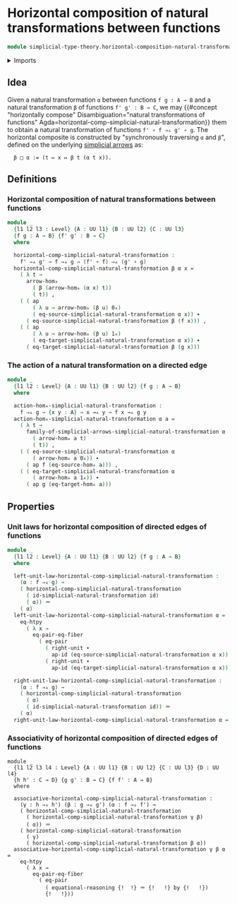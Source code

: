 # Horizontal composition of natural transformations between functions

```agda
module simplicial-type-theory.horizontal-composition-natural-transformations where
```

<details><summary>Imports</summary>

```agda
open import foundation.action-on-identifications-functions
open import foundation.cartesian-product-types
open import foundation.dependent-pair-types
open import foundation.equality-cartesian-product-types
open import foundation.equality-dependent-pair-types
open import foundation.equivalences
open import foundation.function-extensionality
open import foundation.function-types
open import foundation.functoriality-cartesian-product-types
open import foundation.functoriality-dependent-pair-types
open import foundation.homotopies
open import foundation.identity-types
open import foundation.retractions
open import foundation.sections
open import foundation.type-arithmetic-dependent-function-types
open import foundation.type-theoretic-principle-of-choice
open import foundation.universe-levels

open import orthogonal-factorization-systems.extensions-maps

open import simplicial-type-theory.arrows
open import simplicial-type-theory.directed-edges
open import simplicial-type-theory.directed-interval-type I
open import simplicial-type-theory.horizontal-composition-arrows-functions
open import simplicial-type-theory.horizontal-composition-directed-edges-functions
open import simplicial-type-theory.natural-transformations
```

</details>

## Idea

Given a natural transformation `α` between functions `f g : A → B` and a natural
transformation `β` of functions `f' g' : B → C`, we may
{{#concept "horizontally compose" Disambiguation="natural transformations of functions" Agda=horizontal-comp-simplicial-natural-transformation}}
them to obtain a natural transformation of functions `f' ∘ f ⇒▵ g' ∘ g`. The
horizontal composite is constructed by "synchronously traversing `α` and `β`",
defined on the underlying [simplicial arrows](simplicial-type-theory.arrows.md)
as:

```text
  β □ α := (t ↦ x ↦ β t (α t x)).
```

## Definitions

### Horizontal composition of natural transformations between functions

```agda
module _
  {l1 l2 l3 : Level} {A : UU l1} {B : UU l2} {C : UU l3}
  {f g : A → B} {f' g' : B → C}
  where

  horizontal-comp-simplicial-natural-transformation :
    f' ⇒▵ g' → f ⇒▵ g → (f' ∘ f) ⇒▵ (g' ∘ g)
  horizontal-comp-simplicial-natural-transformation β α x =
    ( λ t →
      arrow-hom▵
        ( β (arrow-hom▵ (α x) t))
        ( t)) ,
    ( ( ap
        ( λ u → arrow-hom▵ (β u) 0▵)
        ( eq-source-simplicial-natural-transformation α x)) ∙
      ( eq-source-simplicial-natural-transformation β (f x))) ,
    ( ( ap
        ( λ u → arrow-hom▵ (β u) 1▵)
        ( eq-target-simplicial-natural-transformation α x)) ∙
      ( eq-target-simplicial-natural-transformation β (g x)))
```

### The action of a natural transformation on a directed edge

```agda
module _
  {l1 l2 : Level} {A : UU l1} {B : UU l2} {f g : A → B}
  where

  action-hom▵-simplicial-natural-transformation :
    f ⇒▵ g → {x y : A} → x →▵ y → f x →▵ g y
  action-hom▵-simplicial-natural-transformation α a =
    ( λ t →
      family-of-simplicial-arrows-simplicial-natural-transformation α
        ( arrow-hom▵ a t)
        ( t)) ,
    ( ( eq-source-simplicial-natural-transformation α
        ( arrow-hom▵ a 0▵)) ∙
      ( ap f (eq-source-hom▵ a))) ,
    ( ( eq-target-simplicial-natural-transformation α
        ( arrow-hom▵ a 1▵)) ∙
      ( ap g (eq-target-hom▵ a)))
```

## Properties

### Unit laws for horizontal composition of directed edges of functions

```agda
module _
  {l1 l2 : Level} {A : UU l1} {B : UU l2} {f g : A → B}
  where

  left-unit-law-horizontal-comp-simplicial-natural-transformation :
    (α : f ⇒▵ g) →
    ( horizontal-comp-simplicial-natural-transformation
      ( id-simplicial-natural-transformation id)
      ( α)) ＝
    ( α)
  left-unit-law-horizontal-comp-simplicial-natural-transformation α =
    eq-htpy
      ( λ x →
        eq-pair-eq-fiber
          ( eq-pair
            ( right-unit ∙
              ap-id (eq-source-simplicial-natural-transformation α x))
            ( right-unit ∙
              ap-id (eq-target-simplicial-natural-transformation α x))))

  right-unit-law-horizontal-comp-simplicial-natural-transformation :
    (α : f ⇒▵ g) →
    ( horizontal-comp-simplicial-natural-transformation
      ( α)
      ( id-simplicial-natural-transformation id)) ＝
    ( α)
  right-unit-law-horizontal-comp-simplicial-natural-transformation α = refl
```

### Associativity of horizontal composition of directed edges of functions

```text
module _
  {l1 l2 l3 l4 : Level} {A : UU l1} {B : UU l2} {C : UU l3} {D : UU l4}
  {h h' : C → D} {g g' : B → C} {f f' : A → B}
  where

  associative-horizontal-comp-simplicial-natural-transformation :
    (γ : h ⇒▵ h') (β : g ⇒▵ g') (α : f ⇒▵ f') →
    ( horizontal-comp-simplicial-natural-transformation
      ( horizontal-comp-simplicial-natural-transformation γ β)
      ( α)) ＝
    ( horizontal-comp-simplicial-natural-transformation
      ( γ)
      ( horizontal-comp-simplicial-natural-transformation β α))
  associative-horizontal-comp-simplicial-natural-transformation γ β α =
    eq-htpy
      ( λ x →
        eq-pair-eq-fiber
          ( eq-pair
            ( equational-reasoning {!  !} ＝ {!   !} by {!   !})
            {!   !}))
```
